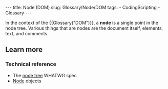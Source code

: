 --- title: Node (DOM) slug: Glossary/Node/DOM tags: - CodingScripting - Glossary ---

<span class="seoSummary">In the context of the {{Glossary("DOM")}}, a **node** is a single point in the node tree. Various things that are nodes are the document itself, elements, text, and comments.</span>

## Learn more

### Technical reference

- The [node tree](https://dom.spec.whatwg.org/#concept-node) WHATWG spec
- [Node](/en-US/docs/Web/API/Node) objects
